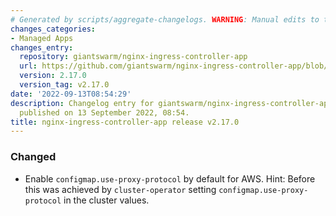 ```yaml
---
# Generated by scripts/aggregate-changelogs. WARNING: Manual edits to this files will be overwritten.
changes_categories:
- Managed Apps
changes_entry:
  repository: giantswarm/nginx-ingress-controller-app
  url: https://github.com/giantswarm/nginx-ingress-controller-app/blob/master/CHANGELOG.md#2170---2022-09-13
  version: 2.17.0
  version_tag: v2.17.0
date: '2022-09-13T08:54:29'
description: Changelog entry for giantswarm/nginx-ingress-controller-app version 2.17.0,
  published on 13 September 2022, 08:54.
title: nginx-ingress-controller-app release v2.17.0
---
```


### Changed
- Enable `configmap.use-proxy-protocol` by default for AWS. Hint: Before this was achieved by `cluster-operator` setting `configmap.use-proxy-protocol` in the cluster values.
